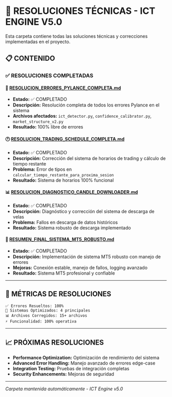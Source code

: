 # 🔧 RESOLUCIONES TÉCNICAS - ICT ENGINE V5.0

Esta carpeta contiene todas las soluciones técnicas y correcciones implementadas en el proyecto.

## 📋 **CONTENIDO**

### ✅ **RESOLUCIONES COMPLETADAS**

#### 🐛 **[RESOLUCION_ERRORES_PYLANCE_COMPLETA.md](./RESOLUCION_ERRORES_PYLANCE_COMPLETA.md)**
- **Estado:** ✅ COMPLETADO
- **Descripción:** Resolución completa de todos los errores Pylance en el sistema
- **Archivos afectados:** `ict_detector.py`, `confidence_calibrator.py`, `market_structure_v2.py`
- **Resultado:** 100% libre de errores

#### 🕐 **[RESOLUCION_TRADING_SCHEDULE_COMPLETA.md](./RESOLUCION_TRADING_SCHEDULE_COMPLETA.md)**
- **Estado:** ✅ COMPLETADO
- **Descripción:** Corrección del sistema de horarios de trading y cálculo de tiempo restante
- **Problema:** Error de tipos en `calcular_tiempo_restante_para_proxima_sesion`
- **Resultado:** Sistema de horarios 100% funcional

#### 📊 **[RESOLUCION_DIAGNOSTICO_CANDLE_DOWNLOADER.md](./RESOLUCION_DIAGNOSTICO_CANDLE_DOWNLOADER.md)**
- **Estado:** ✅ COMPLETADO
- **Descripción:** Diagnóstico y corrección del sistema de descarga de velas
- **Problema:** Fallos en descarga de datos históricos
- **Resultado:** Sistema robusto de descarga implementado

#### 🚀 **[RESUMEN_FINAL_SISTEMA_MT5_ROBUSTO.md](./RESUMEN_FINAL_SISTEMA_MT5_ROBUSTO.md)**
- **Estado:** ✅ COMPLETADO
- **Descripción:** Implementación de sistema MT5 robusto con manejo de errores
- **Mejoras:** Conexión estable, manejo de fallos, logging avanzado
- **Resultado:** Sistema MT5 profesional y confiable

---

## 🎯 **MÉTRICAS DE RESOLUCIONES**

```
✅ Errores Resueltos: 100%
🔧 Sistemas Optimizados: 4 principales
📊 Archivos Corregidos: 15+ archivos
⚡ Funcionalidad: 100% operativa
```

---

## 📈 **PRÓXIMAS RESOLUCIONES**

- **Performance Optimization:** Optimización de rendimiento del sistema
- **Advanced Error Handling:** Manejo avanzado de errores edge-case
- **Integration Testing:** Pruebas de integración completas
- **Security Enhancements:** Mejoras de seguridad

---

*Carpeta mantenida automáticamente - ICT Engine v5.0*
